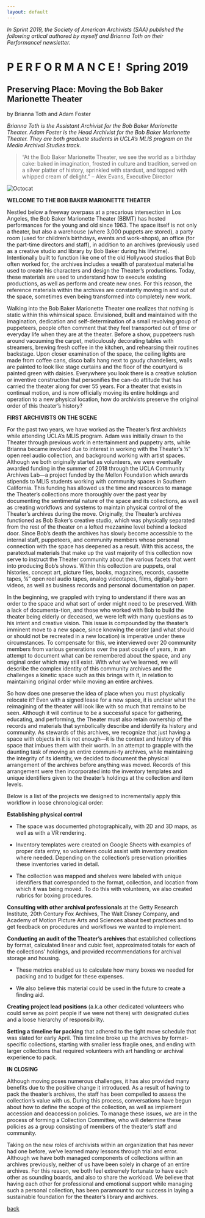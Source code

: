 ```yaml
---
layout: default
---
```



_In Sprint 2019, the Society of American Archivists (SAA) published the following artical authored by myself and Brianna Toth on their Performance! newsletter._

# P E R F O R M A N C E !  Spring 2019

## Preserving Place: Moving the Bob Baker Marionette Theater 

by Brianna Toth and Adam Foster 

_Brianna Toth is the Assistant Archivist for the Bob Baker Marionette Theater. Adam Foster is the Head Archivist for the Bob Baker Marionette Theater. They are both graduate students in UCLA’s MLIS program on the Media Archival Studies track._

> “At the Bob Baker Marionette Theater, we see the world as a birthday cake: baked in imagination, frosted in culture and tradition, served on a silver platter of history, sprinkled with stardust, and topped with whipped cream of delight.” – Alex Evans, Executive Director

![Octocat](https://github.githubassets.com/images/icons/emoji/octocat.png)

**WELCOME TO THE BOB BAKER MARIONETTE THEATER** 

Nestled below a freeway overpass at a precarious intersection in Los Angeles, the Bob Baker Marionette Theater (BBMT) has hosted performances for the young and old since 1963. The space itself is not only a theater, but also a warehouse (where 3,000 puppets are stored), a party room (used for children’s birthdays, events and work-shops), an office (for the part-time directors and staff), in addition to an archives (previously used as a creative studio and library by Bob Baker during his lifetime). Intentionally built to function like one of the old Hollywood studios that Bob often worked for, the archives includes a wealth of paratextual material he used to create his characters and design the Theater’s productions. Today, these materials are used to understand how to execute existing productions, as well as perform and create new ones. For this reason, the reference materials within the archives are constantly moving in and out of the space, sometimes even being transformed into completely new work.

Walking into the Bob Baker Marionette Theater one realizes that nothing is static within this whimsical space. Envisioned, built and maintained with the imagination, dedication and self-determination of a small revolving group of puppeteers, people often comment that they feel transported out of time or everyday life when they are at the theater. Before a show, puppeteers rush around vacuuming the carpet, meticulously decorating tables with streamers, brewing fresh coffee in the kitchen, and rehearsing their routines backstage. Upon closer examination of the space, the ceiling lights are made from coffee cans, disco balls hang next to gaudy chandeliers, walls are painted to look like stage curtains and the floor of the courtyard is painted green with daisies. Everywhere you look there is a creative solution or inventive construction that personifies the can-do attitude that has carried the theater along for over 55 years. For a theater that exists in continual motion, and is now officially moving its entire holdings and operation to a new physical location, how do archivists preserve the original order of this theater’s history? 

**FIRST ARCHIVISTS ON THE SCENE**

For the past two years, we have worked as the Theater’s first archivists while attending UCLA’s MLIS program. Adam was initially drawn to the Theater through previous work in entertainment and puppetry arts, while Brianna became involved due to interest in working with the Theater’s ¼” open reel audio collection, and background working with artist spaces. Although we both originally started as volunteers, we were eventually awarded funding in the summer of 2018 through the UCLA Community Archives Lab—a project funded by the Mellon Foundation which awards stipends to MLIS students working with community spaces in Southern California. This funding has allowed us the time and resources to manage the Theater’s collections more thoroughly over the past year by documenting the sentimental nature of the space and its collections, as well as creating workflows and systems to maintain physical control of the Theater’s archives during the move. Originally, the Theater’s archives functioned as Bob Baker’s creative studio, which was physically separated from the rest of the theater on a lofted mezzanine level behind a locked door. Since Bob’s death the archives has slowly become accessible to the internal staff, puppeteers, and community members whose personal connection with the space has deepened as a result. With this access, the paratextual materials that make up the vast majority of this collection now serve to instruct the Theater community about the various facets that went into producing Bob’s shows. Within this collection are puppets, oral histories, concept art, picture files, books, magazines, records, cassette tapes, ¼” open reel audio tapes, analog videotapes, films, digitally-born videos, as well as business records and personal documentation on paper. 

In the beginning, we grappled with trying to understand if there was an order to the space and what sort of order might need to be preserved. With a lack of documenta-tion, and those who worked with Bob to build the theater being elderly or deceased, we were left with many questions as to his intent and creative vision. This issue is compounded by the theater’s imminent move to a new space, since knowing the order (and what should or should not be recreated in a new location) is imperative under these circumstances. To compensate for this, we interviewed over 20 community members from various generations over the past couple of years, in an attempt to document what can be remembered about the space, and any original order which may still exist. With what we’ve learned, we will describe the complex identity of this community archives and the challenges a kinetic space such as this brings with it, in relation to maintaining original order while moving an entire archives. 

So how does one preserve the idea of place when you must physically relocate it? Even with a signed lease for a new space, it is unclear what the reimagining of the theater will look like with so much that remains to be seen. Although it will continue to be a successful space for gathering, educating, and performing, the Theater must also retain ownership of the records and materials that symbolically describe and identify its history and community. As stewards of this archives, we recognize that just having a space with objects in it is not enough—it is the context and history of this space that imbues them with their worth. In an attempt to grapple with the daunting task of moving an entire communi-ty archives, while maintaining the integrity of its identity, we decided to document the physical arrangement of the archives before anything was moved. Records of this arrangement were then incorporated into the inventory templates and unique identifiers given to the theater’s holdings at the collection and item levels. 

Below is a list of the projects we designed to incrementally apply this workflow in loose chronological order: 

**Establishing physical control**

- The space was documented photographically, with 2D and 3D maps, as well as with a VR rendering. 

- Inventory templates were created on Google Sheets with examples of proper data entry, so volunteers could assist with inventory creation where needed. Depending on the collection’s preservation priorities these inventories varied in detail. 

- The collection was mapped and shelves were labeled with unique identifiers that corresponded to the format, collection, and location from which it was being moved. To do this with volunteers, we also created rubrics for boxing procedures. 

**Consulting with other archival professionals** at the Getty Research Institute, 20th Century Fox Archives, The Walt Disney Company, and Academy of Motion Picture Arts and Sciences about best practices and to get feedback on procedures and workflows we wanted to implement. 

**Conducting an audit of the Theater’s archives** that established collections by format, calculated linear and cubic feet, approximated totals for each of the collections’ holdings, and provided recommendations for archival storage and housing. 

- These metrics enabled us to calculate how many boxes we needed for packing and to budget for these expenses. 

- We also believe this material could be used in the future to create a finding aid. 

**Creating project lead positions** (a.k.a other dedicated volunteers who could serve as point people if we were not there) with designated duties and a loose hierarchy of responsibility. 

**Setting a timeline for packing** that adhered to the tight move schedule that was slated for early April. This timeline broke up the archives by format-specific collections, starting with smaller less fragile ones, and ending with larger collections that required volunteers with art handling or archival experience to pack. 

**IN CLOSING**

Although moving poses numerous challenges, it has also provided many benefits due to the positive change it introduced. As a result of having to pack the theater’s archives, the staff has been compelled to assess the collection’s value with us. During this process, conversations have begun about how to define the scope of the collection, as well as implement accession and deaccession policies. To manage these issues, we are in the process of forming a Collection Committee, who will determine these policies as a group consisting of members of the theater’s staff and community. 

Taking on the new roles of archivists within an organization that has never had one before, we’ve learned many lessons through trial and error. Although we have both managed components of collections within an archives previously, neither of us have been solely in charge of an entire archives. For this reason, we both feel extremely fortunate to have each other as sounding boards, and also to share the workload. We believe that having each other for professional and emotional support while managing such a personal collection, has been paramount to our success in laying a sustainable foundation for the theater’s library and archives. 

[back](./projects)

